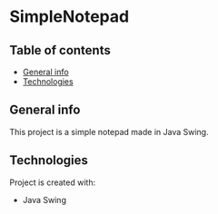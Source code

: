 # SimpleNotepad


## Table of contents
* [General info](#general-info)
* [Technologies](#technologies)

## General info
This project is a simple notepad made in Java Swing. 
	
## Technologies
Project is created with:
* Java Swing
	
